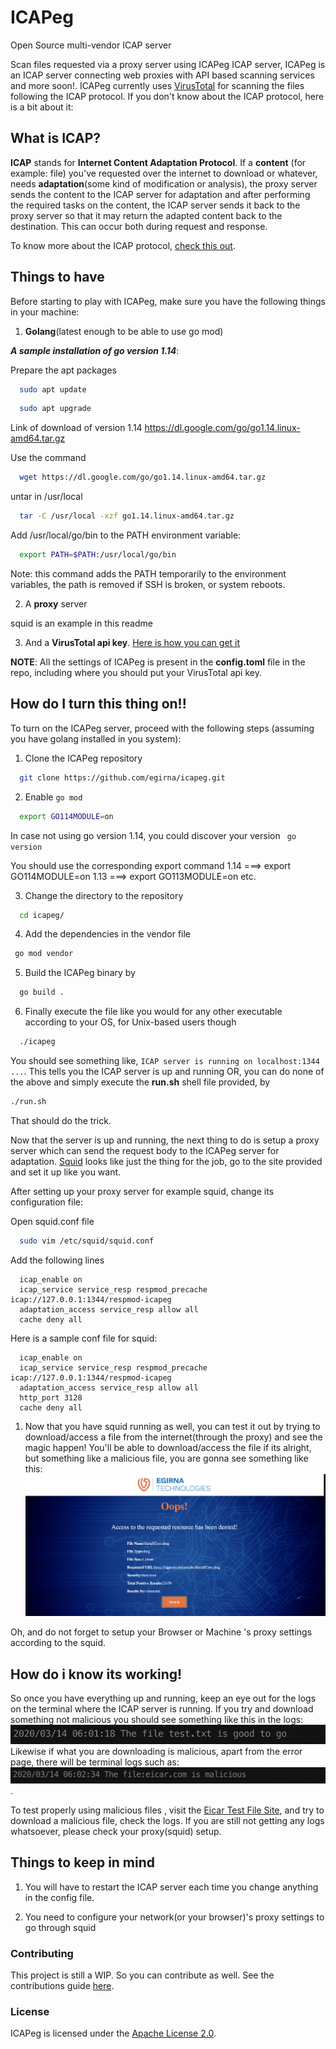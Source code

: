 # ICAPeg

Open Source multi-vendor ICAP server

Scan files requested via a proxy server using ICAPeg ICAP server, ICAPeg is an ICAP server connecting web proxies with API based scanning services and more soon!. ICAPeg currently uses [VirusTotal](https://www.virustotal.com/gui/home/upload) for scanning the files following the ICAP protocol. If you don't know about the ICAP protocol, here is a bit about it:

## What is ICAP?

**ICAP** stands for **Internet Content Adaptation Protocol**. If a **content** (for example: file) you've requested over the internet
to download or whatever, needs **adaptation**(some kind of modification or analysis), the proxy server sends the content to the ICAP server for adaptation and after performing the required tasks on the content, the ICAP server sends it back to the proxy server so that it may return the adapted content back to the destination. This can occur both during request and response.

To know more about the ICAP protocol, [check this out](https://tools.ietf.org/html/rfc3507).

## Things to have

Before starting to play with ICAPeg, make sure you have the following things in your machine:

1. **Golang**(latest enough to be able to use go mod)

  ***A sample installation of go version 1.14***:

Prepare the apt packages    
  ```bash
    sudo apt update

  ```
        
  ```bash
    sudo apt upgrade

  ```
        
Link of download of version 1.14
    https://dl.google.com/go/go1.14.linux-amd64.tar.gz

Use the command
  ```bash
    wget https://dl.google.com/go/go1.14.linux-amd64.tar.gz

  ```
untar in /usr/local

  ```bash
    tar -C /usr/local -xzf go1.14.linux-amd64.tar.gz

  ```
        
Add /usr/local/go/bin to the PATH environment variable:
    
  ```bash
    export PATH=$PATH:/usr/local/go/bin

  ```
Note: this command adds the PATH temporarily to the environment variables, the path is removed if SSH is broken, or system reboots.


2. A **proxy** server

squid is an example in this readme

3. And a **VirusTotal api key**. [Here is how you can get it](VIRUSTOTALAPI.md)

**NOTE**: All the settings of ICAPeg is present in the **config.toml** file in the repo, including where you should put your VirusTotal api key.

## How do I turn this thing on!!

To turn on the ICAPeg server, proceed with the following steps (assuming you have golang installed in you system):

1. Clone the ICAPeg repository

  ```bash
    git clone https://github.com/egirna/icapeg.git

  ```


2. Enable `go mod`

  ```bash
    export GO114MODULE=on

  ```
  In case not using go version 1.14, you could discover your version
  ``` go version```
  
  You should use the corresponding export command
  1.14 ===> export GO114MODULE=on
  1.13 ===> export GO113MODULE=on
  etc.
  
3.  Change the directory to the repository

  ```bash
    cd icapeg/
  ```

4. Add the dependencies in the vendor file

  ```bash
   go mod vendor
  ```

5. Build the ICAPeg binary by

  ```bash
    go build .
  ```

6. Finally execute the file like you would for any other executable according to your OS, for Unix-based users though

  ```bash
    ./icapeg
  ```

   You should see something like, ```ICAP server is running on localhost:1344 ...```. This tells you the ICAP server is up and running
OR, you can do none of the above and simply execute the **run.sh** shell file provided, by

  ```bash
  ./run.sh
  ```
That should do the trick.

Now that the server is up and running, the next thing to do is setup a proxy server which can send the request body to the ICAPeg server for adaptation. [Squid](http://www.squid-cache.org/) looks like just the thing for the job, go to the site provided and set it up like you want. 

After setting up your proxy server for example squid, change its configuration file:

Open squid.conf file

  ```bash
    sudo vim /etc/squid/squid.conf
  ```
Add the following lines

  ```configuration
    icap_enable on
    icap_service service_resp respmod_precache icap://127.0.0.1:1344/respmod-icapeg
    adaptation_access service_resp allow all
    cache deny all
  ```
  
Here is a sample conf file for squid:

  ```configuration
    icap_enable on
    icap_service service_resp respmod_precache icap://127.0.0.1:1344/respmod-icapeg
    adaptation_access service_resp allow all
    http_port 3128
    cache deny all
  ```

1. Now that you have squid running as well, you can test it out by trying to download/access a file from the internet(through the proxy) and see the magic happen! You'll be able to download/access the file if its alright, but something like a malicious file, you are gonna see something like this:
![error_page](img/error_page.png)

Oh, and do not forget to setup your Browser or Machine 's  proxy settings according to the squid.

## How do i know its working!

So once you have everything up and running, keep an eye out for the logs on the terminal where the ICAP server is running. If you try and download something not malicious you should see something like this in the logs:
![fileoklog](img/fileoklog.png)
Likewise if what you are downloading is malicious, apart from the error page, there will be terminal logs such as:
![filenotok](img/filenotok.png).

To test properly using malicious files , visit the [Eicar Test File Site](https://www.eicar.org/?page_id=3950), and try to download a malicious file, check the logs. If you are still not getting any logs whatsoever, please check your proxy(squid) setup.

## Things to keep in mind

1. You will have to restart the ICAP server each time you change anything in the config file.

1. You need to configure your network(or your browser)'s proxy settings to go through squid


### Contributing

This project is still a WIP. So you can contribute as well. See the contributions guide [here](CONTRIBUTING.md).

### License

ICAPeg is licensed under the [Apache License 2.0](LICENSE).
